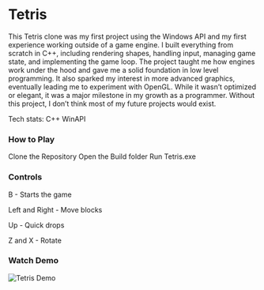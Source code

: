 # Tetris

This Tetris clone was my first project using the Windows API and my first experience working outside of a game engine. I built everything from scratch in C++, including rendering shapes, handling input, managing game state, and implementing the game loop. The project taught me how engines work under the hood and gave me a solid foundation in low level programming. It also sparked my interest in more advanced graphics, eventually leading me to experiment with OpenGL. While it wasn’t optimized or elegant, it was a major milestone in my growth as a programmer. Without this project, I don’t think most of my future projects would exist.

Tech stats:
C++
WinAPI

### How to Play
Clone the Repository
Open the Build folder
Run Tetris.exe

### Controls
B - Starts the game

Left and Right - Move blocks

Up - Quick drops

Z and X - Rotate

### Watch Demo
![Tetris Demo](https://bspafford.github.io/tetris/media/tetris.gif)
